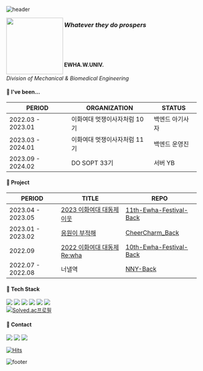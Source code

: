 ![header](https://capsule-render.vercel.app/api?type=Waving&text=Nakyeong%20Lee&height=180&fontColor=662A00&fontSize=80&fontAlign=35&fontAlignY=45&stroke=662A00&strokeWidth=3&desc=Web%20Backend%20Developer&descSize=30&descAlign=23.5&descAlignY=85&color=0065B0&animation=fadeIn&section=header)

<img align="left" width="150" src="https://github.com/CheerCharm/CheerCharm_Back/assets/101031854/aec639d4-e5a4-4448-a30f-99e23a560e21">

### _**Whatever they do prospers**_
<br/>
<br/>
<br/>

#### EWHA.W.UNIV.
*Division of Mechanical & Biomedical Engineering*
<br/>

#### 🤎 I've been...
| PERIOD | ORGANIZATION | STATUS |
| ------- | ------- | -------|
| 2022.03 - 2023.01 | 이화여대 멋쟁이사자처럼 10기 | 백엔드 아기사자 |
| 2023.03 - 2024.01 | 이화여대 멋쟁이사자처럼 11기 | 백엔드 운영진 |
| 2023.09 - 2024.02 | DO SOPT 33기 | 서버 YB |

#### 💙 Project
| PERIOD | TITLE | REPO |
| ------- | ------- | -------|
| 2023.04 - 2023.05 | <a href="https://2023-ewha-festival.vercel.app">2023 이화여대 대동제 이웃</a> | <a href="https://github.com/EWHA-LIKELION/11th-Ewha-Festival-Back">11th-Ewha-Festival-Back</a> |
| 2023.01 - 2023.02 | <a href="https://cheer-charm.swygbro.com">응원이 부적해</a> | <a href="https://github.com/CheerCharm/CheerCharm_Back">CheerCharm_Back</a> |
| 2022.09 | <a href="https://rewha.swygbro.com">2022 이화여대 대동제 Re:wha</a> | <a href="https://github.com/EWHA-LIKELION/10th-Ewha-Festival-Back">10th-Ewha-Festival-Back</a> |
| 2022.07 - 2022.08 | <a>너낼역</a> | <a href="https://github.com/NNAERYEOK/NNY-Back">NNY-Back</a> |

#### 🤍 Tech Stack
<a><img src="https://img.shields.io/badge/C-A8B9CC?style=flat&logo=C&logoColor=white"/></a>
<a><img src="https://img.shields.io/badge/Python-3776AB?style=flat&logo=Python&logoColor=white"/></a>
<a><img src="https://img.shields.io/badge/JAVA-A8B9CC?style=flat&logo=JAVA&logoColor=white"/></a>
<a><img src="https://img.shields.io/badge/Django-092E20?style=flat&logo=Django&logoColor=white"/></a>
<a><img src="https://img.shields.io/badge/VS%20Code-007ACC?style=flat&logo=VisualStudioCode&logoColor=white"/></a>
<a><img src="https://img.shields.io/badge/GitHub-181717?style=flat&logo=GitHub&logoColor=white"/></a>
<br/>
[![Solved.ac프로필](http://mazassumnida.wtf/api/mini/generate_badge?boj=rinarina0429)](https://solved.ac/rinarina0429)

#### 🖤 Contact
<a href="mailto:forrina0429@gmail.com" target="_blank"><img src="https://img.shields.io/badge/forrina0429-EA4335?style=flat-square&logo=gmail&logoColor=FFFFFF"/></a>
<a href="https://velog.io/@rinarina0429" target="_blank"><img src="https://img.shields.io/badge/rinarina0429-20C997?style=flat-square&logo=velog&logoColor=FFFFFF"/></a>
<a href="https://www.instagram.com/2.or_kng/" target="_blank"><img src="https://img.shields.io/badge/2.or_kng-E4405F?style=flat-square&logo=instagram&logoColor=FFFFFF"/></a>

[![Hits](https://hits.seeyoufarm.com/api/count/incr/badge.svg?url=https%3A%2F%2Fgithub.com%2Frinarina0429&count_bg=%23662A00&title_bg=%23555555&icon=&icon_color=%23E7E7E7&title=👀&edge_flat=true)](https://hits.seeyoufarm.com)

![footer](https://capsule-render.vercel.app/api?type=waving&color=0065B0&height=90&section=footer)
